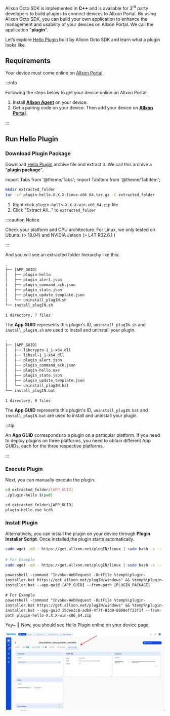 Allxon Octo SDK is implemented in **C++** and is available for 3<sup>rd</sup> party developers to build plugins to connect devices to Allxon Portal. By using Allxon Octo SDK, you can build your own application to enhance the management and usability of your devices on Allxon Portal. We call the application "**plugin**".

Let’s explore [Hello Plugin](https://github.com/allxon/plugIN-hello/releases) built by Allxon Octo SDK and learn what a plugin looks like.

## Requirements

Your device must come online on [Allxon Portal](https://dms.allxon.com/next/signin).

:::info

Following the steps below to get your device online on Allxon Portal:
1. Install [**Allxon Agent**](https://www.allxon.com/knowledge/install-allxon-agent-via-command-prompt) on your device.
2. Get a pairing code on your device. Then add your device on [**Allxon Portal**](https://dms.allxon.com/next/signin).

:::

## Run Hello Plugin

### Download Plugin Package

Download [Hello Plugin](https://github.com/allxon/plugIN-hello/releases) archive file and extract it. We call this archive a "**plugin package**".

import Tabs from '@theme/Tabs'; import TabItem from '@theme/TabItem';

<Tabs>
<TabItem value="bash" label="Linux">

```bash
mkdir extracted_folder
tar -xf plugin-hello-X.X.X-linux-x86_64.tar.gz -C extracted_folder
```

</TabItem>
<TabItem value="cmd" label="Windows">

1. Right click `plugin-hello-X.X.X-win-x86_64.zip` file 
2. Click "Extract All..." to `extracted_folder`

</TabItem>
</Tabs>

:::caution Notice

Check your platform and CPU architecture. For Linux, we only tested on Ubuntu (> 18.04) and NVIDIA Jetson (> L4T R32.6.1 )

:::

And you will see an extracted folder hierarchy like this:

<Tabs>
<TabItem value="bash" label="Linux">

```
.
├── [APP_GUID]
│   ├── plugin-hello
│   ├── plugin_alert.json
│   ├── plugin_command_ack.json
│   ├── plugin_state.json
│   ├── plugin_update_template.json
│   └── uninstall_plugIN.sh
└── install_plugIN.sh

1 directory, 7 files
```
The **App GUID** represents this plugin's ID, `uninstall_plugIN.sh` and `install_plugIN.sh` are used to install and uninstall your plugin.


</TabItem>
<TabItem value="cmd" label="Windows">

```
.
├── [APP_GUID]
│   ├── libcrypto-1_1-x64.dll
│   ├── libssl-1_1-x64.dll
│   ├── plugin_alert.json
│   ├── plugin_command_ack.json
│   ├── plugin-hello.exe
│   ├── plugin_state.json
│   ├── plugin_update_template.json
│   └── uninstall_plugIN.bat
└── install_plugIN.bat

1 directory, 9 files
```
The **App GUID** represents this plugin's ID, `uninstall_plugIN.bat` and `install_plugIN.bat` are used to install and uninstall your plugin.

</TabItem>
</Tabs>

:::tip

An **App GUID** corresponds to a plugin on a particular platform. If you need to deploy plugins on three platforms, you need to obtain different App GUIDs, each for the three respective platforms.

:::

### Execute Plugin 
Next, you can manually execute the plugin.

<Tabs>
<TabItem value="bash" label="Linux">

```bash
cd extracted_folder/[APP_GUID]
./plugin-hello $(pwd)
```

</TabItem>
<TabItem value="cmd" label="Windows">

```batch
cd extracted_folder\[APP_GUID]
plugin-hello.exe %cd%
```
</TabItem>
</Tabs>

### Install Plugin 
Alternatively, you can install the plugin on your device through **Plugin Installer Script**. Once installed,the plugin starts automatically.

<Tabs>
<TabItem value="bash" label="Linux">

```bash
sudo wget -qO - https://get.allxon.net/plugIN/linux | sudo bash -s -- --app-guid [APP_GUID] --from-path [PLUGIN_PACKAGE]

# For Example
sudo wget -qO - https://get.allxon.net/plugIN/linux | sudo bash -s -- --app-guid a8e873a1-e5df-43a2-928a-745ff9c94dfb --from-path plugin-hello-X.X.X-linux-x86_64.tar.gz
```

</TabItem>
<TabItem value="cmd" label="Windows">

```batch
powershell -command "Invoke-WebRequest -OutFile %temp%\plugin-installer.bat https://get.allxon.net/plugIN/windows" && %temp%\plugin-installer.bat --app-guid [APP_GUID] --from-path [PLUGIN_PACKAGE] 

# For Example
powershell -command "Invoke-WebRequest -OutFile %temp%\plugin-installer.bat https://get.allxon.net/plugIN/windows" && %temp%\plugin-installer.bat --app-guid 15dee3c8-adb9-4f7f-83d9-8000eff23f1f --from-path plugin-hello-X.X.X-win-x86_64.zip 
```
</TabItem>
</Tabs>

Yay~ 🥳 Now, you should see Hello Plugin online on your device page.

![screenshot_hello_plugin_finished](../_img/screenshot_hello_plugin_finished.png)
<!-- 2. Apply a `plugin_credential.json` of plugin from Allxon. -->
